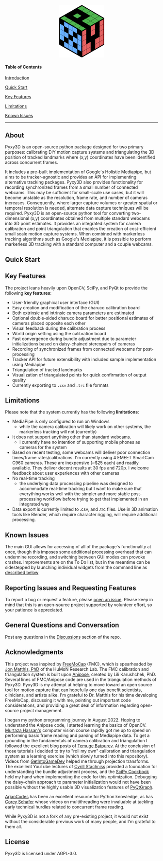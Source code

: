 

<div align="center"><img src = "pyxy3d/gui/icons/pyxy_logo.svg" width = "150"></div>

#### Table of Contents

[Introduction](#introduction)

[Quick Start](#quick-start)

[Key Features](#key-features)

[Limitations](#limitations)

[Known Issues](#known-issues)

---
## About
Pyxy3D is an open-source python package designed for two primary purposes: calibrating DIY motion capture systems and triangulating the 3D position of tracked landmarks where (x,y) coordinates have been identified across concurrent frames. 

It includes a pre-built implementation of Google's Holistic Mediapipe, but aims to be tracker-agnostic and provides an API for implementing alternative tracking packages. Pyxy3D also provides functionality for recording synchronized frames from a small number of connected webcams. This may be sufficient for small-scale use cases, but it will become unstable as the resolution, frame rate, and number of cameras increases. Consequently, where larger capture volumes or greater spatial or temporal resolution is needed, alternate data capture techniques will be required. 
Pyxy3D is an open-source python tool for converting two-dimensional (x,y) coordinates obtained from multiple standard webcams into 3D point estimates. It provides an integrated system for camera calibration and point triangulation that enables the creation of cost-efficient small scale motion capture systems. When combined with markerless tracking algorithms such as Google's Mediapipe, it is possible to perform markerless 3D tracking with a standard computer and a couple webcams. 

## Quick Start

## Key Features

The project leans heavily upon OpenCV, SciPy, and PyQt to provide the following **key features**:

- User-friendly graphical user interface (GUI)
- Easy creation and modification of the charuco calibration board
- Both extrinsic and intrinsic camera parameters are estimated
- Optional double-sided charuco board for better positional estimates of cameras placed opposite each other
- Visual feedback during the calibration process 
- World origin setting using the calibration board 
- Fast convergence during bundle adjustment due to parameter initializations based on daisy-chained stereopairs of cameras
- Recording of synchronized frames from connected webcams for post-processing
- Tracker API for future extensibility with included sample implementation using Mediapipe 
- Triangulation of tracked landmarks
- Visualization of triangulated points for quick confirmation of output quality
- Currently exporting to `.csv` and `.trc` file formats

## Limitations

Please note that the system currently has the following **limitations**:
- MediaPipe is only configured to run on Windows
    - while the camera calibration will likely work on other systems, the markerless tracking will not (currently)
- It does not support anything other than standard webcams. 
    - I currently have no intention of supporting mobile phones as cameras for the system
- Based on recent testing, some webcams will deliver poor connection times/frame rates/calibrations. I'm currently using 4 EMEET SmartCam C960 cameras. These are inexpensive (~$25 each) and readily available. They deliver decent results at 30 fps and 720p. I welcome feedback about user experiences with other cameras
- No real-time tracking
    - the underlying data processing pipeline was designed to accommodate real-time tracking but I want to make sure that everything works well with the simpler and more stable post-processing workflow before trying to get that implemented in an integrated way
- Data export is currently limited to .csv, and .trc files. Use in 3D animation tools like Blender, which require character rigging, will require additional processing.

## Known Issues

The main GUI allows for accessing of all of the package's functionality at once, though this imposes some additional processing overhead that can undermine recording, and switching between GUI modes can provoke crashes. Improvements are on the To Do list, but in the meantime can be sidestepped by launching individual widgets from the command line as [described below](#3-launch-from-the-command-line)



## Reporting Issues and Requesting Features

To report a bug or request a feature, please [open an issue](https://github.com/mprib/pyxy3d/issues). Please keep in mind that this is an open-source project supported by volunteer effort, so your patience is appreciated.

## General Questions and Conversation

Post any questions in the [Discussions](https://github.com/mprib/pyxy3d/discussions) section of the repo. 

## Acknowledgments

This project was inspired by [FreeMoCap](https://github.com/freemocap/freemocap) (FMC), which is spearheaded by [Jon Matthis, PhD](https://jonmatthis.com/) of the HuMoN Research Lab. The FMC calibration and triangulation system is built upon [Anipose](https://github.com/lambdaloop/anipose), created by Lili Karushchek, PhD. Several lines of FMC/Anipose code are used in the triangulation methods of Pyxy3D. Pyxy3D is my attempt at helping to move toward an open source tool for motion capture that can hopefully one day benefit scientists, clinicians, and artists alike. I'm grateful to Dr. Matthis for his time developing FreeMoCap, discussing it with me, pointing out important code considerations, and providing a great deal of information regarding open-source project management.

I began my python programming journey in August 2022. Hoping to understand the Anipose code, I started learning the basics of OpenCV. [Murtaza Hassan's](https://www.youtube.com/watch?v=01sAkU_NvOY) computer vision course rapidly got me up to speed on performing basic frame reading and parsing of Mediapipe data. To get a grounding in the fundamentals of camera calibration and triangulation I followed the excellent blog posts of [Temuge Batpurev](https://temugeb.github.io/). At the conclusion of those tutorials I decided to try to "roll my own" calibration and triangulation system as a learning exercise (which slowly turned into this repository). Videos from [GetIntoGameDev](https://www.youtube.com/watch?v=nCWApy9gCQQ) helped me through projection transforms. The excellent YouTube lectures of [Cyrill Stachniss](https://www.youtube.com/watch?v=sobyKHwgB0Y) provided a foundation for understanding the bundle adjustment process, and the [SciPy Cookbook](https://scipy-cookbook.readthedocs.io/items/bundle_adjustment.html) held my hand when implementing the code for this optimization. Debugging the daisy-chain approach to parameter initialization would not have been possible without the highly usable 3D visualization features of [PyQtGraph](https://www.pyqtgraph.org/).

[ArjanCodes](https://www.youtube.com/@ArjanCodes) has been an excellent resource for Python knowledge, as has [Corey Schafer](https://www.youtube.com/channel/UCCezIgC97PvUuR4_gbFUs5g) whose videos on multithreading were invaluable at tackling early technical hurdles related to concurrent frame reading. 

While Pyxy3D is not a fork of any pre-existing project, it would not exist without the considerable previous work of many people, and I'm grateful to them all.

## License

Pyxy3D is licensed under AGPL-3.0.

